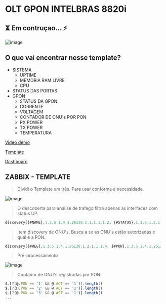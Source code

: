 # OLT GPON INTELBRAS 8820i

## ⏳ Em contruçao... ⚡

![image](https://user-images.githubusercontent.com/23584038/128234027-a7dff4e8-0073-4a24-a47e-f7d147b4a312.png)

## O que vai encontrar nesse template?

- SISTEMA
  - UPTIME
  - MEMORIA RAM LIVRE
  - CPU
- STATUS DAS PORTAS
- GPON
  - STATUS DA GPON
  - CORRENTE
  - VOLTAGEM
  - CONTADOR DE ONU's POR PON
  - RX POWER
  - TX POWER
  - TEMPERATURA

[Video demo](/contents/demo.mp4)

[Template](./contents/OLT_INTELBRAS_8820i.xml)

[Dashboard](contents/OLT_INTELBRAS_8820i.xml)

## ZABBIX - TEMPLATE

> Dividi o Template em três. Para usar conforme a necessidade.

![image](https://user-images.githubusercontent.com/23584038/128024800-857a459b-3e22-4ddd-a710-84cdd7b9e07d.png)

> O descoberta para analise de trafego filtra apenas as interfaces com status UP.

```js
discovery[{#NAME},1.3.6.1.4.1.26138.1.1.1.1.1.2, {#STATUS},1.3.6.1.2.1.2.2.1.8]
```

> Item discovery de ONU's. Busca a se as ONU's estão autorizadas e qual é a PON.

```js
discovery[{#REG},1.3.6.1.4.1.26138.1.2.1.1.1.4, {#PON},1.3.6.1.4.1.26138.1.2.1.1.1.2]
```

> Pré-processamento

![image](https://user-images.githubusercontent.com/23584038/128008078-2a86115e-44ba-4e8f-8213-b50a2963d803.png)

> Contador de ONU's registradas por PON.

```js
$.[?(@.PON == '1' && @.ACT == '1')].length()
$.[?(@.PON == '2' && @.ACT == '1')].length()
$.[?(@.PON == '3' && @.ACT == '1')].length()
...
```

